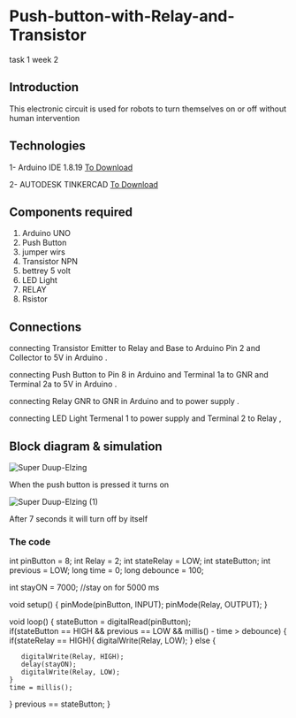 # Push-button-with-Relay-and-Transistor
task 1 week 2



## Introduction

This electronic circuit is used for robots to turn themselves on or off without human intervention






## Technologies


1- Arduino IDE 1.8.19 [To Download](https://www.arduino.cc/en/software)



2- AUTODESK TINKERCAD [To Download](https://www.tinkercad.com/)





## Components required



1. Arduino UNO
2. Push Button
3. jumper wirs
4. Transistor NPN
5. bettrey 5 volt 
6. LED Light
7. RELAY
8. Rsistor





## Connections


connecting Transistor Emitter to Relay and Base to Arduino Pin 2 and Collector to 5V in Arduino .

connecting Push Button to Pin 8 in Arduino and Terminal 1a to GNR and Terminal 2a to 5V in Arduino .

connecting Relay GNR to GNR in Arduino and to power supply .

connecting LED Light Termenal 1 to power supply and Terminal 2 to Relay ,






## Block diagram & simulation




![Super Duup-Elzing](https://user-images.githubusercontent.com/109243989/180101282-25084e5a-bfa2-4004-a548-c0b09f2df55c.png)
 
 
When the push button is pressed it turns on




![Super Duup-Elzing (1)](https://user-images.githubusercontent.com/109243989/180101435-5fa2e3fc-7f12-49ce-a4bb-d325b6fef6dc.png)


After 7 seconds  it will turn off by itself



### The code




int pinButton = 8;
int Relay = 2;
int stateRelay = LOW;
int stateButton;
int previous = LOW;
long time = 0;
long debounce = 100;


int stayON = 7000; //stay on for 5000 ms

void setup() {
  pinMode(pinButton, INPUT);
  pinMode(Relay, OUTPUT);
}

void loop() {
  stateButton = digitalRead(pinButton);  
  if(stateButton == HIGH && previous == LOW && millis() - time > debounce) {
    if(stateRelay == HIGH){
      digitalWrite(Relay, LOW);
    } else {

      
       digitalWrite(Relay, HIGH);
       delay(stayON);
       digitalWrite(Relay, LOW);
    }
    time = millis();
  }
  previous == stateButton;
}
